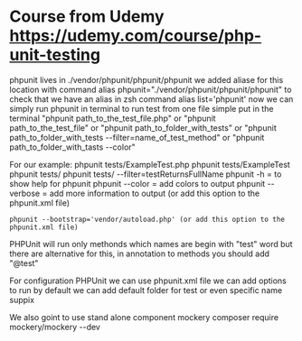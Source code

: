 # Course from Udemy <https://udemy.com/course/php-unit-testing>

phpunit lives in ./vendor/phpunit/phpunit/phpunit
we added aliase for this location with command alias phpunit="./vendor/phpunit/phpunit/phpunit"
    to check that we have an alias in zsh command alias list='phpunit'
now we can simply run phpunit in terminal
to run test from one file simple put in the terminal "phpunit path_to_the_test_file.php"
or "phpunit path_to_the_test_file" or "phpunit path_to_folder_with_tests"
or "phpunit path_to_folder_with_tests --filter=name_of_test_method"
or "phpunit path_to_folder_with_tasts --color"

For our example:
    phpunit tests/ExampleTest.php
    phpunit tests/ExampleTest
    phpunit tests/
    phpunit tests/ --filter=testReturnsFullName
    phpunit -h = to show help for phpunit
    phpunit --color = add colors to output
    phpunit --verbose = add more information to output (or add this option to the phpunit.xml file)

    phpunit --bootstrap='vendor/autoload.php' (or add this option to the phpunit.xml file)

PHPUnit will run only methonds which names are begin with "test" word
but there are alternative for this, in annotation to methods you should add "@test"

For configuration PHPUnit we can use phpunit.xml file
    we can add options to run by default
    we can add default folder for test or even specific name suppix

We also goint to use stand alone component mockery
    composer require mockery/mockery --dev

